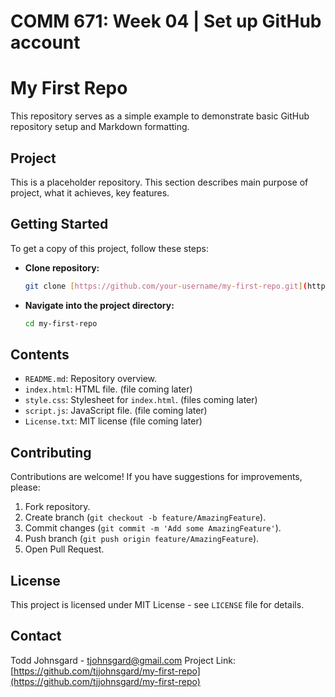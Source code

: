 # COMM 671: Week 04 | Set up GitHub account 
# My First Repo

This repository serves as a simple example to demonstrate basic GitHub repository setup and Markdown formatting.

## Project

This is a placeholder repository. This section describes main purpose of project, what it achieves, key features.

## Getting Started

To get a copy of this project, follow these steps:

* **Clone repository:**
    ```bash
    git clone [https://github.com/your-username/my-first-repo.git](https://github.com/tjjohnsgard/my-first-repo.git)
    ```
* **Navigate into the project directory:**
    ```bash
    cd my-first-repo
    ```

## Contents

* `README.md`: Repository overview.
* `index.html`: HTML file. (file coming later)
* `style.css`: Stylesheet for `index.html`. (files coming later)
* `script.js`: JavaScript file. (file coming later)
* `License.txt`: MIT license (file coming later)

## Contributing

Contributions are welcome! If you have suggestions for improvements, please:

1.  Fork repository.
2.  Create branch (`git checkout -b feature/AmazingFeature`).
3.  Commit changes (`git commit -m 'Add some AmazingFeature'`).
4.  Push branch (`git push origin feature/AmazingFeature`).
5.  Open Pull Request.

## License

This project is licensed under MIT License - see `LICENSE` file for details.

## Contact

Todd Johnsgard - [tjohnsgard@gmail.com](mailto:tjohnsgard@gmail.com)
Project Link: [https://github.com/tjjohnsgard/my-first-repo](https://github.com/tjjohnsgard/my-first-repo)
